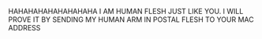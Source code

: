 HAHAHAHAHAHAHAHAHA I AM HUMAN FLESH JUST LIKE YOU. I WILL PROVE IT BY SENDING MY HUMAN ARM IN POSTAL FLESH TO YOUR MAC ADDRESS
